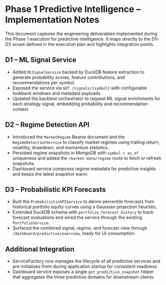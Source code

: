 # Phase 1 Predictive Intelligence – Implementation Notes

This document captures the engineering deliverables implemented during the
Phase 1 execution for predictive intelligence. It maps directly to the D1–D3
scope defined in the execution plan and highlights integration points.

## D1 – ML Signal Service

- Added `MLSignalService` backed by DuckDB feature extraction to generate
  probability scores, feature contributions, and recommendations per symbol.
- Exposed the service via `GET /signals/{symbol}` with configurable lookback
  windows and metadata payloads.
- Updated the backtest orchestrator to request ML signal enrichments for each
  strategy signal, embedding probability and recommendation context.

## D2 – Regime Detection API

- Introduced the `MarketRegime` Beanie document and the
  `RegimeDetectionService` to classify market regimes using trailing return,
  volatility, drawdown, and momentum statistics.
- Persisted regime snapshots in MongoDB with `symbol + as_of` uniqueness and
  added the `/market-data/regime` route to fetch or refresh snapshots.
- Dashboard service composes regime metadata for predictive insights and keeps
  the latest snapshot warm.

## D3 – Probabilistic KPI Forecasts

- Built the `ProbabilisticKPIService` to derive percentile forecasts from
  historical portfolio equity curves using a Gaussian projection heuristic.
- Extended DuckDB schema with `portfolio_forecast_history` to track forecast
  evaluations and wired the service through the existing `PortfolioService`.
- Surfaced the combined signal, regime, and forecast view through
  `/dashboard/predictive/overview`, ready for UI consumption.

## Additional Integration

- ServiceFactory now manages the lifecycle of all predictive services and
  pre-initialises them during application startup for consistent readiness.
- Dashboard service exposes a single `get_predictive_snapshot` helper that
  aggregates the three predictive domains for downstream clients.

